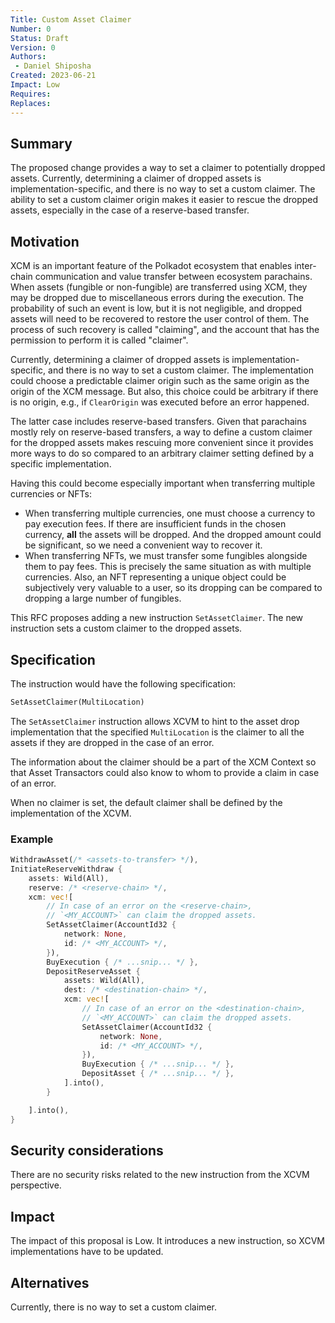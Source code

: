 ```yaml
---
Title: Custom Asset Claimer
Number: 0
Status: Draft
Version: 0
Authors:
 - Daniel Shiposha
Created: 2023-06-21
Impact: Low
Requires:
Replaces:
---
```


## Summary

The proposed change provides a way to set a claimer to potentially dropped assets.
Currently, determining a claimer of dropped assets is implementation-specific, and there is no way to set a custom claimer.
The ability to set a custom claimer origin makes it easier to rescue the dropped assets, especially in the case of a reserve-based transfer.

## Motivation

XCM is an important feature of the Polkadot ecosystem that enables inter-chain communication and value transfer between ecosystem parachains. When assets (fungible or non-fungible) are transferred using XCM, they may be dropped due to miscellaneous errors during the execution. The probability of such an event is low, but it is not negligible, and dropped assets will need to be recovered to restore the user control of them. The process of such recovery is called "claiming", and the account that has the permission to perform it is called "claimer".

Currently, determining a claimer of dropped assets is implementation-specific, and there is no way to set a custom claimer. The implementation could choose a predictable claimer origin such as the same origin as the origin of the XCM message. But also, this choice could be arbitrary if there is no origin, e.g., if `ClearOrigin` was executed before an error happened.

The latter case includes reserve-based transfers. Given that parachains mostly rely on reserve-based transfers, a way to define a custom claimer for the dropped assets makes rescuing more convenient since it provides more ways to do so compared to an arbitrary claimer setting defined by a specific implementation.

 <!-- (though, if no claimer was set, the implementation could define the default one). -->

Having this could become especially important when transferring multiple currencies or NFTs:
 * When transferring multiple currencies, one must choose a currency to pay execution fees.
   If there are insufficient funds in the chosen currency, **all** the assets will be dropped. And the dropped amount could be significant, so we need a convenient way to recover it.
 * When transferring NFTs, we must transfer some fungibles alongside them to pay fees. This is precisely the same situation as with multiple currencies. Also, an NFT representing a unique object could be subjectively very valuable to a user, so its dropping can be compared to dropping a large number of fungibles.

This RFC proposes adding a new instruction `SetAssetClaimer`. The new instruction sets a custom claimer to the dropped assets.

## Specification

The instruction would have the following specification:

```rust
SetAssetClaimer(MultiLocation)
```

The `SetAssetClaimer` instruction allows XCVM to hint to the asset drop implementation that the specified `MultiLocation` is the claimer to all the assets if they are dropped in the case of an error.

The information about the claimer should be a part of the XCM Context so that Asset Transactors could also know to whom to provide a claim in case of an error.

When no claimer is set, the default claimer shall be defined by the implementation of the XCVM.

### Example

```rust
WithdrawAsset(/* <assets-to-transfer> */),
InitiateReserveWithdraw {
    assets: Wild(All),
    reserve: /* <reserve-chain> */,
    xcm: vec![
        // In case of an error on the <reserve-chain>,
        // `<MY_ACCOUNT>` can claim the dropped assets.
        SetAssetClaimer(AccountId32 {
            network: None,
            id: /* <MY_ACCOUNT> */,
        }),
        BuyExecution { /* ...snip... */ },
        DepositReserveAsset {
            assets: Wild(All),
            dest: /* <destination-chain> */,
            xcm: vec![
                // In case of an error on the <destination-chain>,
                // `<MY_ACCOUNT>` can claim the dropped assets.
                SetAssetClaimer(AccountId32 {
                    network: None,
                    id: /* <MY_ACCOUNT> */,
                }),
                BuyExecution { /* ...snip... */ },
                DepositAsset { /* ...snip... */ },
            ].into(),
        }

    ].into(),
}
```

## Security considerations

There are no security risks related to the new instruction from the XCVM perspective.

## Impact

The impact of this proposal is Low. It introduces a new instruction, so XCVM implementations have to be updated.

## Alternatives

Currently, there is no way to set a custom claimer.

